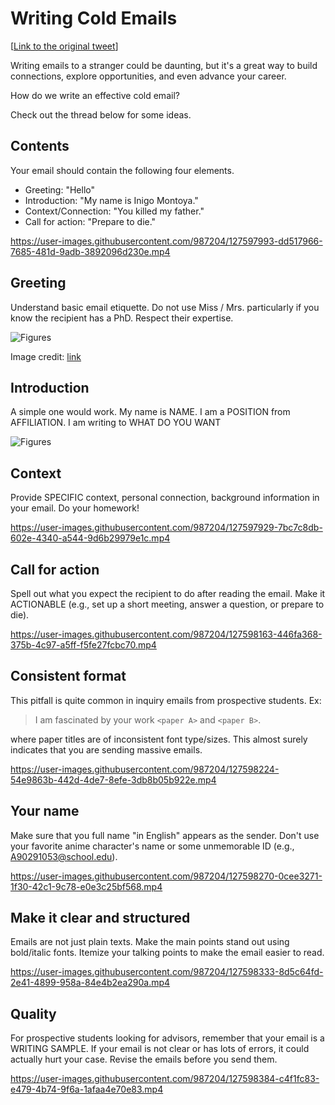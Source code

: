 # Writing Cold Emails

[[Link to the original tweet](https://twitter.com/jbhuang0604/status/1420611695848869892)]

Writing emails to a stranger could be daunting, but it's a great way to build connections, explore opportunities, and even advance your career.

How do we write an effective cold email? 

Check out the thread below for some ideas.


## Contents

Your email should contain the following four elements. 

- Greeting: "Hello"
- Introduction: "My name is Inigo Montoya."
- Context/Connection: "You killed my father."
- Call for action: "Prepare to die."


https://user-images.githubusercontent.com/987204/127597993-dd517966-7685-481d-9adb-3892096d230e.mp4


## Greeting

Understand basic email etiquette. Do not use Miss / Mrs. particularly if you know the recipient has a PhD. Respect their expertise. 

![Figures](https://pbs.twimg.com/media/E7cBs5DWEAAFWRq?format=jpg&name=large)

Image credit: [link](https://twitter.com/brandonbayne/status/1416508720683622407)


## Introduction

A simple one would work. My name is NAME. I am a POSITION from AFFILIATION. I am writing to WHAT DO YOU WANT

![Figures](https://media.giphy.com/media/Q7LP0tm86sBWIqjFCL/giphy.gif)

## Context
  
Provide SPECIFIC context, personal connection, background information in your email. Do your homework!

https://user-images.githubusercontent.com/987204/127597929-7bc7c8db-602e-4340-a544-9d6b29979e1c.mp4


## Call for action
  
Spell out what you expect the recipient to do after reading the email. Make it ACTIONABLE (e.g., set up a short meeting, answer a question, or prepare to die).


https://user-images.githubusercontent.com/987204/127598163-446fa368-375b-4c97-a5ff-f5fe27fcbc70.mp4

  
## Consistent format
  
This pitfall is quite common in inquiry emails from prospective students. Ex:

> I am fascinated by your work `<paper A>` and `<paper B>`.

where paper titles are of inconsistent font type/sizes. This almost surely indicates that you are sending massive emails.

https://user-images.githubusercontent.com/987204/127598224-54e9863b-442d-4de7-8efe-3db8b05b922e.mp4

## Your name
  
Make sure that you full name "in English" appears as the sender. Don't use your favorite anime character's name or some unmemorable ID (e.g., A90291053@school.edu).

https://user-images.githubusercontent.com/987204/127598270-0cee3271-1f30-42c1-9c78-e0e3c25bf568.mp4


## Make it clear and structured
  
Emails are not just plain texts. Make the main points stand out using bold/italic fonts. Itemize your talking points to make the email easier to read.

https://user-images.githubusercontent.com/987204/127598333-8d5c64fd-2e41-4899-958a-84e4b2ea290a.mp4

## Quality
  
For prospective students looking for advisors, remember that your email is a WRITING SAMPLE. If your email is not clear or has lots of errors, it could actually hurt your case. Revise the emails before you send them.

https://user-images.githubusercontent.com/987204/127598384-c4f1fc83-e479-4b74-9f6a-1afaa4e70e83.mp4
